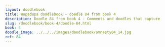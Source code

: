 ```yaml
---
layout: doodlebook
title: Wupadupa doodlebook - doodle 84 from book 4
description: Doodle 84 from book 4 - Comments and doodles that capture the essence of this event  
slug: /doodlebook/book-4/doodle-84.html
book: 4
doodle_image: ../../../images/doodlebook/amnesty04_14.jpg
ref: 84
---	  
```

																																																																							